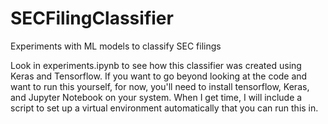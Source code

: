 # SECFilingClassifier
Experiments with ML models to classify SEC filings

Look in experiments.ipynb to see how this classifier was created using Keras and Tensorflow.  If you want to go beyond looking at the code and want to run this yourself, for now, you'll need to install tensorflow, Keras, and Jupyter Notebook on your system. When I get time, I will include a script to set up a virtual environment automatically that you can run this in.
